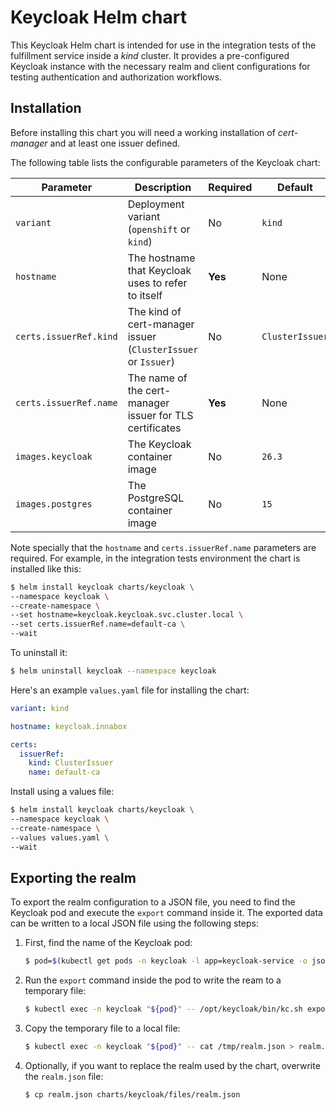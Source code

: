 # Keycloak Helm chart

This Keycloak Helm chart is intended for use in the integration tests of the fulfillment service
inside a _kind_ cluster. It provides a pre-configured Keycloak instance with the necessary realm and
client configurations for testing authentication and authorization workflows.

## Installation

Before installing this chart you will need a working installation of _cert-manager_ and at least one
issuer defined.

The following table lists the configurable parameters of the Keycloak chart:

| Parameter              | Description                                                   | Required | Default         |
|------------------------|---------------------------------------------------------------|----------|-----------------|
| `variant`              | Deployment variant (`openshift` or `kind`)                    | No       | `kind`          |
| `hostname`             | The hostname that Keycloak uses to refer to itself            | **Yes**  | None            |
| `certs.issuerRef.kind` | The kind of cert-manager issuer (`ClusterIssuer` or `Issuer`) | No       | `ClusterIssuer` |
| `certs.issuerRef.name` | The name of the cert-manager issuer for TLS certificates      | **Yes**  | None            |
| `images.keycloak`      | The Keycloak container image                                  | No       | `26.3`          |
| `images.postgres`      | The PostgreSQL container image                                | No       | `15`            |

Note specially that the `hostname` and `certs.issuerRef.name` parameters are required. For example,
in the integration tests environment the chart is installed like this:

```bash
$ helm install keycloak charts/keycloak \
--namespace keycloak \
--create-namespace \
--set hostname=keycloak.keycloak.svc.cluster.local \
--set certs.issuerRef.name=default-ca \
--wait
```

To uninstall it:

```bash
$ helm uninstall keycloak --namespace keycloak
```

Here's an example `values.yaml` file for installing the chart:

```yaml
variant: kind

hostname: keycloak.innabox

certs:
  issuerRef:
    kind: ClusterIssuer
    name: default-ca
```

Install using a values file:

```bash
$ helm install keycloak charts/keycloak \
--namespace keycloak \
--create-namespace \
--values values.yaml \
--wait
```

## Exporting the realm

To export the realm configuration to a JSON file, you need to find the Keycloak pod and execute the
`export` command inside it. The exported data can be written to a local JSON file using the
following steps:

1. First, find the name of the Keycloak pod:

    ```bash
    $ pod=$(kubectl get pods -n keycloak -l app=keycloak-service -o json | jq -r '.items[].metadata.name')
    ```

2. Run the `export` command inside the pod to write the ream to a temporary file:

    ```bash
    $ kubectl exec -n keycloak "${pod}" -- /opt/keycloak/bin/kc.sh export --realm innabox --file /tmp/realm.json
    ```

3. Copy the temporary file to a local file:

    ```bash
    $ kubectl exec -n keycloak "${pod}" -- cat /tmp/realm.json > realm.json
    ```

4. Optionally, if you want to replace the realm used by the chart, overwrite the
   `realm.json` file:

   ```bash
   $ cp realm.json charts/keycloak/files/realm.json
   ```
